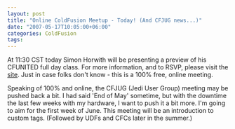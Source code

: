 ```yaml
---
layout: post
title: "Online ColdFusion Meetup - Today! (And CFJUG news...)"
date: "2007-05-17T10:05:00+06:00"
categories: ColdFusion 
tags: 
---
```


At 11:30 CST today Simon Horwith will be presenting a preview of his CFUNITED full day class. For more information, and to RSVP, please visit the <a href="http://coldfusion.meetup.com/17/calendar/5778241/">site</a>. Just in case folks don't know - this is a 100% free, online meeting.

Speaking of 100% and online, the CFJUG (Jedi User Group) meeting may be pushed back a bit. I had said 'End of May' sometime, but with the downtime the last few weeks with my hardware, I want to push it a bit more. I'm going to aim for the first week of June. This meeting will be an introduction to custom tags. (Followed by UDFs and CFCs later in the summer.)